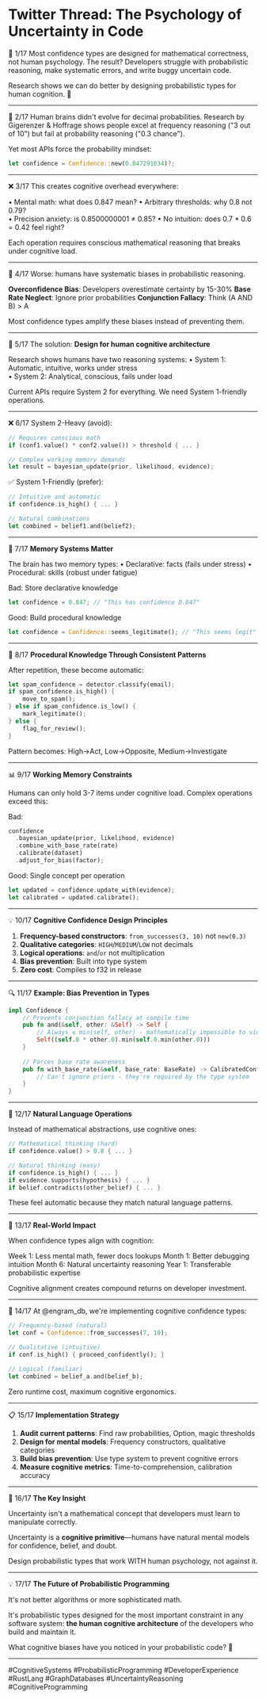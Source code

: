 # Twitter Thread: The Psychology of Uncertainty in Code

🧠 1/17 Most confidence types are designed for mathematical correctness, not human psychology. The result? Developers struggle with probabilistic reasoning, make systematic errors, and write buggy uncertain code.

Research shows we can do better by designing probabilistic types for human cognition. 🧵

---

🔬 2/17 Human brains didn't evolve for decimal probabilities. Research by Gigerenzer & Hoffrage shows people excel at frequency reasoning ("3 out of 10") but fail at probability reasoning ("0.3 chance").

Yet most APIs force the probability mindset:
```rust
let confidence = Confidence::new(0.847291634)?;
```

---

❌ 3/17 This creates cognitive overhead everywhere:

• Mental math: what does 0.847 mean?
• Arbitrary thresholds: why 0.8 not 0.79?  
• Precision anxiety: is 0.8500000001 ≠ 0.85?
• No intuition: does 0.7 * 0.6 = 0.42 feel right?

Each operation requires conscious mathematical reasoning that breaks under cognitive load.

---

🧠 4/17 Worse: humans have systematic biases in probabilistic reasoning.

**Overconfidence Bias**: Developers overestimate certainty by 15-30%
**Base Rate Neglect**: Ignore prior probabilities
**Conjunction Fallacy**: Think (A AND B) > A

Most confidence types amplify these biases instead of preventing them.

---

🎯 5/17 The solution: **Design for human cognitive architecture**

Research shows humans have two reasoning systems:
• System 1: Automatic, intuitive, works under stress  
• System 2: Analytical, conscious, fails under load

Current APIs require System 2 for everything. We need System 1-friendly operations.

---

❌ 6/17 System 2-Heavy (avoid):
```rust
// Requires conscious math
if (conf1.value() * conf2.value()) > threshold { ... }

// Complex working memory demands  
let result = bayesian_update(prior, likelihood, evidence);
```

✅ System 1-Friendly (prefer):
```rust  
// Intuitive and automatic
if confidence.is_high() { ... }

// Natural combinations
let combined = belief1.and(belief2);
```

---

🔄 7/17 **Memory Systems Matter**

The brain has two memory types:
• Declarative: facts (fails under stress)
• Procedural: skills (robust under fatigue)

Bad: Store declarative knowledge
```rust
let confidence = 0.847; // "This has confidence 0.847"
```

Good: Build procedural knowledge  
```rust
let confidence = Confidence::seems_legitimate(); // "This seems legit"
```

---

🎵 8/17 **Procedural Knowledge Through Consistent Patterns**

After repetition, these become automatic:
```rust
let spam_confidence = detector.classify(email);
if spam_confidence.is_high() {
    move_to_spam();
} else if spam_confidence.is_low() { 
    mark_legitimate();
} else {
    flag_for_review();
}
```

Pattern becomes: High→Act, Low→Opposite, Medium→Investigate

---

📊 9/17 **Working Memory Constraints**

Humans can only hold 3-7 items under cognitive load. Complex operations exceed this:

Bad:
```rust
confidence
  .bayesian_update(prior, likelihood, evidence)
  .combine_with_base_rate(rate)
  .calibrate(dataset)
  .adjust_for_bias(factor);
```

Good: Single concept per operation
```rust
let updated = confidence.update_with(evidence);
let calibrated = updated.calibrate();
```

---

💡 10/17 **Cognitive Confidence Design Principles**

1. **Frequency-based constructors**: `from_successes(3, 10)` not `new(0.3)`
2. **Qualitative categories**: `HIGH`/`MEDIUM`/`LOW` not decimals
3. **Logical operations**: `and`/`or` not multiplication
4. **Bias prevention**: Built into type system
5. **Zero cost**: Compiles to f32 in release

---

🔍 11/17 **Example: Bias Prevention in Types**

```rust
impl Confidence {
    // Prevents conjunction fallacy at compile time
    pub fn and(&self, other: &Self) -> Self {
        // Always ≤ min(self, other) - mathematically impossible to violate
        Self((self.0 * other.0).min(self.0.min(other.0)))
    }
    
    // Forces base rate awareness
    pub fn with_base_rate(&self, base_rate: BaseRate) -> CalibratedConfidence {
        // Can't ignore priors - they're required by the type system
    }
}
```

---

🎯 12/17 **Natural Language Operations**

Instead of mathematical abstractions, use cognitive ones:

```rust
// Mathematical thinking (hard)
if confidence.value() > 0.8 { ... }

// Natural thinking (easy)  
if confidence.is_high() { ... }
if evidence.supports(hypothesis) { ... }
if belief.contradicts(other_belief) { ... }
```

These feel automatic because they match natural language patterns.

---

🔬 13/17 **Real-World Impact**

When confidence types align with cognition:

Week 1: Less mental math, fewer docs lookups
Month 1: Better debugging intuition
Month 6: Natural uncertainty reasoning
Year 1: Transferable probabilistic expertise

Cognitive alignment creates compound returns on developer investment.

---

🚀 14/17 At @engram_db, we're implementing cognitive confidence types:

```rust
// Frequency-based (natural)
let conf = Confidence::from_successes(7, 10);

// Qualitative (intuitive)  
if conf.is_high() { proceed_confidently(); }

// Logical (familiar)
let combined = belief_a.and(belief_b);
```

Zero runtime cost, maximum cognitive ergonomics.

---

📋 15/17 **Implementation Strategy**

1. **Audit current patterns**: Find raw probabilities, Option<f32>, magic thresholds
2. **Design for mental models**: Frequency constructors, qualitative categories  
3. **Build bias prevention**: Use type system to prevent cognitive errors
4. **Measure cognitive metrics**: Time-to-comprehension, calibration accuracy

---

🎯 16/17 **The Key Insight**

Uncertainty isn't a mathematical concept that developers must learn to manipulate correctly.

Uncertainty is a **cognitive primitive**—humans have natural mental models for confidence, belief, and doubt.

Design probabilistic types that work WITH human psychology, not against it.

---

💡 17/17 **The Future of Probabilistic Programming**

It's not better algorithms or more sophisticated math.

It's probabilistic types designed for the most important constraint in any software system: **the human cognitive architecture** of the developers who build and maintain it.

What cognitive biases have you noticed in your probabilistic code? 🤔

---

#CognitiveSystems #ProbabilisticProgramming #DeveloperExperience #RustLang #GraphDatabases #UncertaintyReasoning #CognitiveProgramming